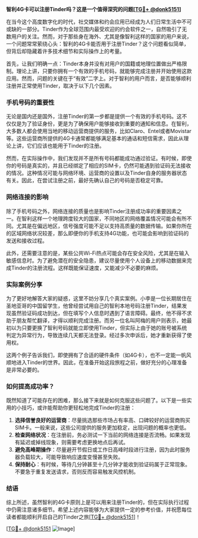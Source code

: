 **智利4G卡可以注册Tinder吗？这是一个值得深究的问题[[TG💪+ @donk5151](https://t.me/s/donk5151)]**

在当今这个高度数字化的时代，社交媒体和约会应用已经成为人们日常生活中不可或缺的一部分。Tinder作为全球范围内最受欢迎的约会软件之一，自然吸引了无数用户的关注。然而，对于那些身在海外、尤其是像智利这样的国家的用户来说，一个问题常常萦绕心头：智利的4G卡能否用于注册Tinder？这个问题看似简单，但背后却隐藏着许多技术细节和实际操作上的考量。

首先，让我们明确一点：Tinder本身并没有对用户的国籍或地理位置做出严格限制。理论上讲，只要你拥有一个有效的手机号码，就能够完成注册并开始使用这款应用。然而，问题的关键在于“有效”二字上。对于智利的用户而言，是否能够顺利注册并正常使用Tinder，取决于以下几个因素。

### 手机号码的重要性

无论是国内还是国外，注册Tinder的第一步都是提供一个有效的手机号码。这不仅仅是为了验证身份，更是为了确保用户能够接收到重要的通知和信息。在智利，大多数人都会使用当地的移动运营商提供的服务，比如Claro、Entel或者Movistar等。这些运营商所提供的4G卡通常都能够满足基本的通话和短信需求，因此从理论上讲，它们应该也能用于Tinder的注册。

然而，在实际操作中，我们发现并不是所有号码都能成功通过验证。有时候，即使你的号码是真实的，并且已经绑定了相应的SIM卡，仍然可能遇到验证码无法接收的情况。这种情况可能与网络环境、运营商的设置以及Tinder自身的服务器状态有关。因此，在尝试注册之前，最好先确认自己的号码是否稳定可靠。

### 网络连接的影响

除了手机号码之外，网络连接的质量也是影响Tinder注册成功率的重要因素之一。在智利这样一个地理跨度较大的国家，不同地区的网络覆盖情况可能会有所不同。尤其是在偏远地区，信号强度可能不足以支持高质量的数据传输。如果你所在的区域网络状况较差，那么即便你的手机支持4G功能，也可能会影响到验证码的发送和接收过程。

此外，还需要注意的是，某些公共Wi-Fi热点可能会存在安全风险，尤其是在输入敏感信息时。为了避免潜在的安全隐患，建议尽量使用个人设备上的移动数据来完成Tinder的注册流程。这样既能保证速度，又能减少不必要的麻烦。

### 实际案例分享

为了更好地解答大家的疑惑，这里不妨分享几个真实案例。小李是一位长期居住在圣地亚哥的中国留学生，他曾经尝试用自己的智利本地号码注册Tinder，结果发现虽然验证码成功到达，但在填写个人信息时遇到了语言障碍。最终，他不得不求助于朋友帮忙翻译，才得以顺利完成注册。而另一位名叫阿梅的用户则表示，她最初以为只要更换了智利号码就能立即使用Tinder，但实际上由于她的账号被系统判定为异常行为，导致连续几天都无法登录。经过多次申诉后，她才重新获得了使用权。

这两个例子告诉我们，即使拥有了合适的硬件条件（如4G卡），也不一定能一帆风顺地进入Tinder的世界。因此，在准备开始这段旅程之前，做好充分的心理准备是非常必要的。

### 如何提高成功率？

既然知道了可能存在的困难，那么接下来就是如何克服这些问题了。以下是一些实用的小技巧，或许能帮助你更轻松地完成Tinder的注册：

1. **选择信誉良好的运营商**：尽量挑选那些市场占有率高、口碑较好的运营商购买SIM卡。一般来说，这些公司提供的服务更加稳定，出现问题的概率也更低。
2. **检查网络状况**：在注册前，务必测试一下当前的网络连接是否流畅。如果发现有延迟或掉线现象，则需要考虑更换地点后再试。
3. **避免高峰期操作**：尽量避开节假日或工作日高峰时段进行注册，因为此时服务器负载较大，可能导致响应速度变慢甚至失败。
4. **保持耐心**：有时候，等待几分钟甚至十几分钟才能收到验证码属于正常现象。不要急于重复发送请求，否则反而容易触发风控机制。

### 结语

综上所述，虽然智利的4G卡原则上是可以用来注册Tinder的，但在实际执行过程中仍需注意诸多细节。希望上述内容能够为大家提供一定的参考价值，并祝愿每位读者都能顺利开启自己的Tinder之旅[[TG💪+ @donk5151](https://t.me/s/donk5151)]！

[[TG💪+ @donk5151](https://t.me/s/donk5151) ![Image](https://i.postimg.cc/rwNCRYN7/Snipaste-2025-04-30-17-27-05.png)]